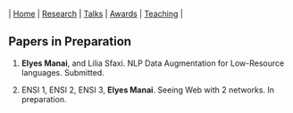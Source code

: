 | [Home](index.md) | [Research](research.md) | [Talks](talks.md) | [Awards](awards.md) | [Teaching](teaching.md) |



## Papers in Preparation
1. **Elyes Manai**, and Lilia Sfaxi. NLP Data Augmentation for Low-Resource languages. Submitted.

2. ENSI 1, ENSI 2, ENSI 3, **Elyes Manai**. Seeing Web with 2 networks. In preparation.